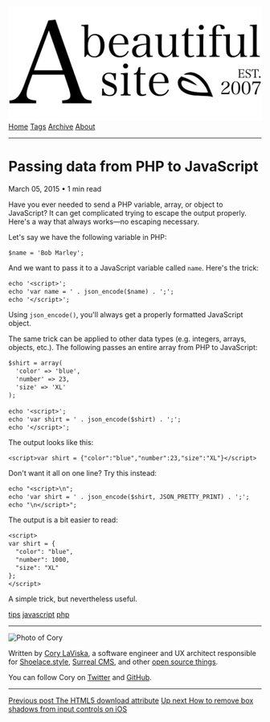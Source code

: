 <a href="../../index.html" class="header-link"><img src="../../images/logos/wordmark.svg" alt="A Beautiful Site" class="wordmark" /></a> <a href="../../index.html" class="nav-item">Home</a> <a href="../../tags/index.html" class="nav-item">Tags</a> <a href="../index.html" class="nav-item">Archive</a> <a href="../../about/index.html" class="nav-item">About</a>

------------------------------------------------------------------------

Passing data from PHP to JavaScript
===================================

March 05, 2015 • 1 min read

Have you ever needed to send a PHP variable, array, or object to JavaScript? It can get complicated trying to escape the output properly. Here's a way that always works—no escaping necessary.

Let's say we have the following variable in PHP:

    $name = 'Bob Marley';

And we want to pass it to a JavaScript variable called `name`. Here's the trick:

    echo '<script>';
    echo 'var name = ' . json_encode($name) . ';';
    echo '</script>';

Using `json_encode()`, you'll always get a properly formatted JavaScript object.

The same trick can be applied to other data types (e.g. integers, arrays, objects, etc.). The following passes an entire array from PHP to JavaScript:

    $shirt = array(
      'color' => 'blue',
      'number' => 23,
      'size' => 'XL'
    );

    echo '<script>';
    echo 'var shirt = ' . json_encode($shirt) . ';';
    echo '</script>';

The output looks like this:

    <script>var shirt = {"color":"blue","number":23,"size":"XL"}</script>

Don't want it all on one line? Try this instead:

    echo "<script>\n";
    echo 'var shirt = ' . json_encode($shirt, JSON_PRETTY_PRINT) . ';';
    echo "\n</script>";

The output is a bit easier to read:

    <script>
    var shirt = {
      "color": "blue",
      "number": 1000,
      "size": "XL"
    };
    </script>

A simple trick, but nevertheless useful.

<a href="../../tags/tips/index.html" class="post-tag">tips</a> <a href="../../tags/javascript/index.html" class="post-tag">javascript</a> <a href="../../tags/php/index.html" class="post-tag">php</a>

------------------------------------------------------------------------

<img src="http://0.gravatar.com/avatar/bf1b3b95fd5b096a3592247c29667b33?s=512" alt="Photo of Cory" class="avatar avatar-small" />

Written by [Cory LaViska](../../index-4.html), a software engineer and UX architect responsible for [Shoelace.style](https://shoelace.style/), [Surreal CMS](https://www.surrealcms.com/), and other [open source things](https://github.com/claviska).

You can follow Cory on [Twitter](https://twitter.com/bgooonz) and [GitHub](https://github.com/claviska).

------------------------------------------------------------------------

<a href="../the-html5-download-attribute/index.html" class="post-nav-previous"><span class="small">Previous post</span> The HTML5 download attribute</a> <a href="../how-to-remove-box-shadows-from-input-controls-on-ios/index.html" class="post-nav-next"><span class="small">Up next</span> How to remove box shadows from input controls on iOS</a>

